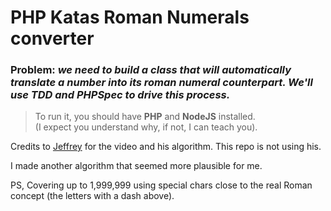 # PHP Katas Roman Numerals converter

### **Problem:** *we need to build a class that will automatically translate a number into its roman numeral counterpart. We'll use TDD and PHPSpec to drive this process.*

>To run it, you should have **PHP** and **NodeJS** installed.<br>
(I expect you understand why, if not, I can teach you).

Credits to [Jeffrey](https://laracasts.com/series/code-katas-in-php/episodes/2)
for the video and his algorithm. This repo is not using his.

I made another algorithm that seemed more plausible for me.

PS, Covering up to 1,999,999 using special chars close to the real Roman concept
(the letters with a dash above).
